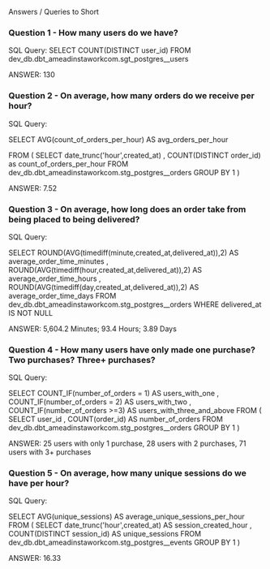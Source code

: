 Answers / Queries to Short

### Question 1 - How many users do we have?

SQL Query:
SELECT
COUNT(DISTINCT user_id)
FROM
dev_db.dbt_ameadinstaworkcom.sgt_postgres__users

ANSWER: 130

### Question 2 - On average, how many orders do we receive per hour?

SQL Query:

SELECT 
AVG(count_of_orders_per_hour) AS avg_orders_per_hour

FROM 
(
SELECT
 date_trunc('hour',created_at)
, COUNT(DISTINCT order_id) as count_of_orders_per_hour 
FROM dev_db.dbt_ameadinstaworkcom.stg_postgres__orders 
GROUP BY 1
)

ANSWER: 7.52

### Question 3 - On average, how long does an order take from being placed to being delivered?

SQL Query:

SELECT 
 ROUND(AVG(timediff(minute,created_at,delivered_at)),2) AS average_order_time_minutes
, ROUND(AVG(timediff(hour,created_at,delivered_at)),2) AS average_order_time_hours
, ROUND(AVG(timediff(day,created_at,delivered_at)),2) AS average_order_time_days
FROM dev_db.dbt_ameadinstaworkcom.stg_postgres__orders 
WHERE delivered_at IS NOT NULL

ANSWER: 5,604.2 Minutes; 93.4 Hours; 3.89 Days

### Question 4 - How many users have only made one purchase? Two purchases? Three+ purchases?

SQL Query:

SELECT
COUNT_IF(number_of_orders = 1) AS users_with_one
, COUNT_IF(number_of_orders = 2) AS users_with_two
, COUNT_IF(number_of_orders >=3) AS users_with_three_and_above
FROM
(
SELECT 
user_id
, COUNT(order_id) AS number_of_orders
FROM dev_db.dbt_ameadinstaworkcom.stg_postgres__orders 
GROUP BY 1
)

ANSWER: 25 users with only 1 purchase, 28 users with 2 purchases, 71 users with 3+ purchases

### Question 5 - On average, how many unique sessions do we have per hour?

SQL Query:

SELECT
AVG(unique_sessions) AS average_unique_sessions_per_hour
FROM
(
SELECT 
 date_trunc('hour',created_at) AS session_created_hour
, COUNT(DISTINCT session_id) AS unique_sessions
FROM dev_db.dbt_ameadinstaworkcom.stg_postgres__events 
GROUP BY 1
)

ANSWER: 16.33